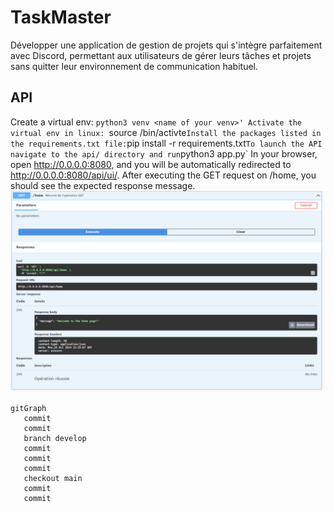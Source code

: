 # TaskMaster
Développer une application de gestion de projets qui s'intègre parfaitement avec Discord, permettant aux utilisateurs de gérer leurs tâches et projets sans quitter leur environnement de communication habituel.

##  API
Create a virtual env: `python3 venv <name of your venv>'
Activate the virtual env in linux: `source <name of your venv>/bin/activte`
Install the packages listed in the requirements.txt file: `pip install -r requirements.txt`
To launch the API navigate to the api/ directory and run `python3 app.py`
In your browser, open http://0.0.0.0:8080, and you will be automatically redirected to http://0.0.0.0:8080/api/ui/. After executing the GET request on /home, you should see the expected response message. 
![home](/api/home.png)

    gitGraph
       commit
       commit
       branch develop
       commit
       commit
       commit
       checkout main
       commit
       commit